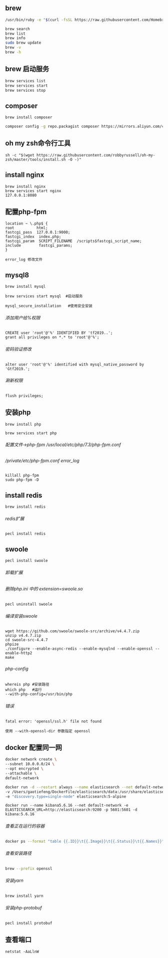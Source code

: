 ## brew
```bash
/usr/bin/ruby -e "$(curl -fsSL https://raw.githubusercontent.com/Homebrew/install/master/install)"
```

```bash
brew search 
brew list
brew info
sudo brew update
brew -v
brew -h
``` 

## brew 启动服务

```bash
brew services list
brew services start
brew services stop
```

## composer
```bash
brew install composer 

composer config -g repo.packagist composer https://mirrors.aliyun.com/composer/
```
## oh my zsh命令行工具
```
sh -c "$(wget https://raw.githubusercontent.com/robbyrussell/oh-my-zsh/master/tools/install.sh -O -)"

```
## install nginx  
```
brew install nginx
brew services start nginx
127.0.0.1:8080
```
## 配置php-fpm
```
location ~ \.php$ {
root          html;
fastcgi_pass  127.0.0.1:9000;
fastcgi_index  index.php;
fastcgi_param  SCRIPT_FILENAME  /scripts$fastcgi_script_name;
include        fastcgi_params;
}
```

`error_log 修改文件`


## mysql8

```
brew install mysql

brew services start mysql  #启动服务

mysql_secure_installation   #使用安全安装

```
###### 添加用户给%权限
```
CREATE user 'root'@'%' IDENTIFIED BY 'tf2019..';
grant all privileges on *.* to 'root'@'%';
```
###### 密码验证修改
```
alter user 'root'@'%' identified with mysql_native_password by 'Gtf2019.';
```
###### 涮新权限
```
flush privileges;
```
## 安装php
```
brew install php

brew services start php
```
###### 配置文件->php-fpm /usr/local/etc/php/7.3/php-fpm.conf
###### /private/etc/php-fpm.conf  error_log

```
killall php-fpm
sudo php-fpm -D
```


## install redis
```
brew install redis
```

###### redis扩展
```
pecl install redis
```

## swoole
```
pecl install swoole
```
###### 卸载扩展
###### 删除php.ini 中的 extension=swoole.so  
```
pecl uninstall swoole
```

###### 编译安装swoole
```
wget https://github.com/swoole/swoole-src/archive/v4.4.7.zip
unzip v4.4.7.zip
cd swoole-src-4.4.7
phpize
./configure --enable-async-redis --enable-mysqlnd --enable-openssl --enable-http2
make
```

###### php-config
```
whereis php #安装路径
which php   #运行
--with-php-config=/usr/bin/php
```

###### 错误
```
fatal error: 'openssl/ssl.h' file not found

使用 --with-openssl-dir 参数指定 openssl 

```


## docker 配置同一网
```bash
docker network create \
--subnet 10.0.0.0/24 \
--opt encrypted \
--attachable \
default-network
```

```bash
docker run -d --restart always --name elasticsearch --net default-network  -p 9200:9200 -p 9300:9300 \
-v /Users/gaotiefeng/DockerFile/elasticsearch/data:/usr/share/elasticsearch/data -e ES_JAVA_OPTS="-Xms512m -Xmx512m" \
-e "discovery.type=single-node" elasticsearch:5-alpine

```

```
docker run --name kibana5.6.16 --net default-network -e ELASTICSEARCH_URL=http://elasticsearch:9200 -p 5601:5601 -d kibana:5.6.16  
```
###### 查看正在运行的容器

```bash
docker ps --format "table {{.ID}}\t{{.Image}}\t{{.Status}}\t{{.Names}}"
```
###### 查看安装路径

```bash
brew --prefix openssl
```

###### 安装yarn

```bash
brew install yarn
```

###### 安装php-protobuf
```
pecl install protobuf
```

## 查看端口
```
netstat -AaLlnW
```